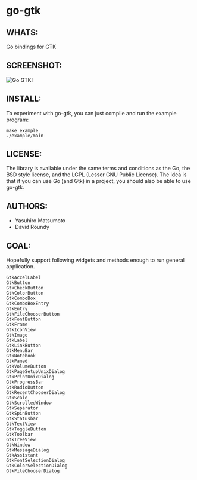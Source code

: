 go-gtk
======

WHATS:
------

  Go bindings for GTK 

SCREENSHOT:
-----------

![Go GTK!](http://github.com/mattn/go-gtk/raw/gh-pages/static/images/screenshot.png "Go GTK!")

INSTALL:
--------

  To experiment with go-gtk, you can just compile and run the example
  program:

    make example
    ./example/main

LICENSE:
--------

  The library is available under the same terms and conditions as the Go, the BSD style license, and the LGPL (Lesser GNU Public License). The idea is that if you can use Go (and Gtk) in a project, you should also be able to use go-gtk.

AUTHORS:
--------

  * Yasuhiro Matsumoto
  * David Roundy

GOAL:
-----

  Hopefully support following widgets and methods enough to run general application. 

    GtkAccelLabel
    GtkButton
    GtkCheckButton
    GtkColorButton
    GtkComboBox
    GtkComboBoxEntry
    GtkEntry
    GtkFileChooserButton
    GtkFontButton
    GtkFrame
    GtkIconView
    GtkImage
    GtkLabel
    GtkLinkButton
    GtkMenuBar
    GtkNotebook
    GtkPaned
    GtkVolumeButton
    GtkPageSetupUnixDialog
    GtkPrintUnixDialog
    GtkProgressBar
    GtkRadioButton
    GtkRecentChooserDialog
    GtkScale
    GtkScrolledWindow
    GtkSeparator
    GtkSpinButton
    GtkStatusbar
    GtkTextView
    GtkToggleButton
    GtkToolbar
    GtkTreeView
    GtkWindow
    GtkMessageDialog
    GtkAssistant
    GtkFontSelectionDialog
    GtkColorSelectionDialog
    GtkFileChooserDialog

